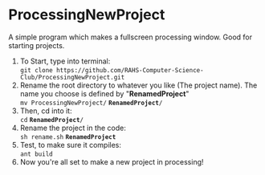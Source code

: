# ProcessingNewProject
A simple program which makes a fullscreen processing window.  Good for starting projects.

1. To Start, type into terminal:  
	`git clone https://github.com/RAHS-Computer-Science-Club/ProcessingNewProject.git`
2. Rename the root directory to whatever you like (The project name).  The name you choose is defined by "__RenamedProject__"   
	`mv ProcessingNewProject/` __`RenamedProject`__`/`
3. Then, cd into it:  
	`cd` __`RenamedProject`__`/`
4. Rename the project in the code:  
	`sh rename.sh` __`RenamedProject`__
5. Test, to make sure it compiles:  
	`ant build`
6. Now you're all set to make a new project in processing!
